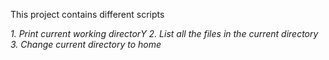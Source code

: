 This project contains different scripts 

_1. Print current working directorY_
_2. List all the files in the current directory_
_3. Change current directory to home_
